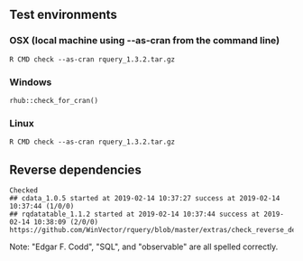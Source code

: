 

## Test environments

### OSX (local machine using --as-cran from the command line)

    R CMD check --as-cran rquery_1.3.2.tar.gz 


### Windows

    rhub::check_for_cran()


### Linux

    R CMD check --as-cran rquery_1.3.2.tar.gz 
 
  

## Reverse dependencies

    Checked 
    ## cdata_1.0.5 started at 2019-02-14 10:37:27 success at 2019-02-14 10:37:44 (1/0/0) 
    ## rqdatatable_1.1.2 started at 2019-02-14 10:37:44 success at 2019-02-14 10:38:09 (2/0/0)
    https://github.com/WinVector/rquery/blob/master/extras/check_reverse_dependencies.md


Note: "Edgar F. Codd", "SQL", and "observable" are all spelled correctly.
